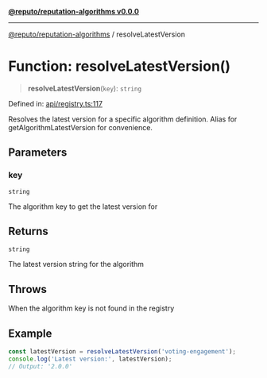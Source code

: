[**@reputo/reputation-algorithms v0.0.0**](../README.md)

***

[@reputo/reputation-algorithms](../globals.md) / resolveLatestVersion

# Function: resolveLatestVersion()

> **resolveLatestVersion**(`key`): `string`

Defined in: [api/registry.ts:117](https://github.com/TogetherCrew/reputo/blob/0ed4dcc2bc5d7d34aede436d32405afb8fe52d0b/packages/reputation-algorithms/src/api/registry.ts#L117)

Resolves the latest version for a specific algorithm definition.
Alias for getAlgorithmLatestVersion for convenience.

## Parameters

### key

`string`

The algorithm key to get the latest version for

## Returns

`string`

The latest version string for the algorithm

## Throws

When the algorithm key is not found in the registry

## Example

```typescript
const latestVersion = resolveLatestVersion('voting-engagement');
console.log('Latest version:', latestVersion);
// Output: '2.0.0'
```
